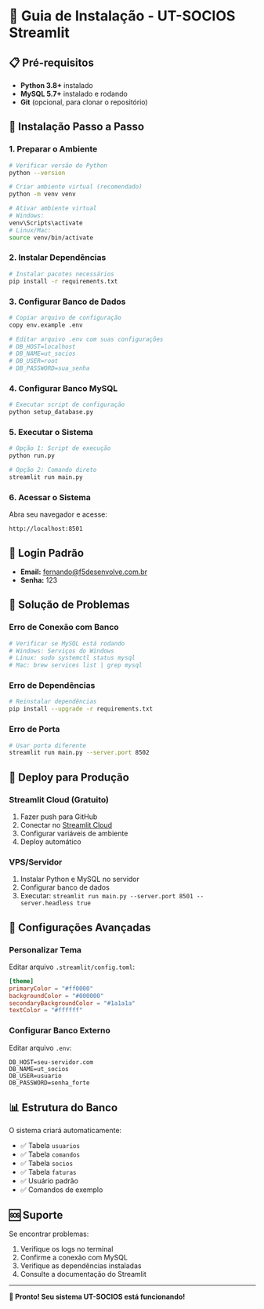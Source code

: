 # 🚀 Guia de Instalação - UT-SOCIOS Streamlit

## 📋 Pré-requisitos

- **Python 3.8+** instalado
- **MySQL 5.7+** instalado e rodando
- **Git** (opcional, para clonar o repositório)

## 🔧 Instalação Passo a Passo

### 1. **Preparar o Ambiente**

```bash
# Verificar versão do Python
python --version

# Criar ambiente virtual (recomendado)
python -m venv venv

# Ativar ambiente virtual
# Windows:
venv\Scripts\activate
# Linux/Mac:
source venv/bin/activate
```

### 2. **Instalar Dependências**

```bash
# Instalar pacotes necessários
pip install -r requirements.txt
```

### 3. **Configurar Banco de Dados**

```bash
# Copiar arquivo de configuração
copy env.example .env

# Editar arquivo .env com suas configurações
# DB_HOST=localhost
# DB_NAME=ut_socios
# DB_USER=root
# DB_PASSWORD=sua_senha
```

### 4. **Configurar Banco MySQL**

```bash
# Executar script de configuração
python setup_database.py
```

### 5. **Executar o Sistema**

```bash
# Opção 1: Script de execução
python run.py

# Opção 2: Comando direto
streamlit run main.py
```

### 6. **Acessar o Sistema**

Abra seu navegador e acesse:
```
http://localhost:8501
```

## 🔐 Login Padrão

- **Email:** fernando@f5desenvolve.com.br
- **Senha:** 123

## 🐛 Solução de Problemas

### Erro de Conexão com Banco
```bash
# Verificar se MySQL está rodando
# Windows: Serviços do Windows
# Linux: sudo systemctl status mysql
# Mac: brew services list | grep mysql
```

### Erro de Dependências
```bash
# Reinstalar dependências
pip install --upgrade -r requirements.txt
```

### Erro de Porta
```bash
# Usar porta diferente
streamlit run main.py --server.port 8502
```

## 📱 Deploy para Produção

### Streamlit Cloud (Gratuito)
1. Fazer push para GitHub
2. Conectar no [Streamlit Cloud](https://streamlit.io/cloud)
3. Configurar variáveis de ambiente
4. Deploy automático

### VPS/Servidor
1. Instalar Python e MySQL no servidor
2. Configurar banco de dados
3. Executar: `streamlit run main.py --server.port 8501 --server.headless true`

## 🔧 Configurações Avançadas

### Personalizar Tema
Editar arquivo `.streamlit/config.toml`:
```toml
[theme]
primaryColor = "#ff0000"
backgroundColor = "#000000"
secondaryBackgroundColor = "#1a1a1a"
textColor = "#ffffff"
```

### Configurar Banco Externo
Editar arquivo `.env`:
```env
DB_HOST=seu-servidor.com
DB_NAME=ut_socios
DB_USER=usuario
DB_PASSWORD=senha_forte
```

## 📊 Estrutura do Banco

O sistema criará automaticamente:
- ✅ Tabela `usuarios`
- ✅ Tabela `comandos`
- ✅ Tabela `socios`
- ✅ Tabela `faturas`
- ✅ Usuário padrão
- ✅ Comandos de exemplo

## 🆘 Suporte

Se encontrar problemas:
1. Verifique os logs no terminal
2. Confirme a conexão com MySQL
3. Verifique as dependências instaladas
4. Consulte a documentação do Streamlit

---

**🎉 Pronto! Seu sistema UT-SOCIOS está funcionando!**
